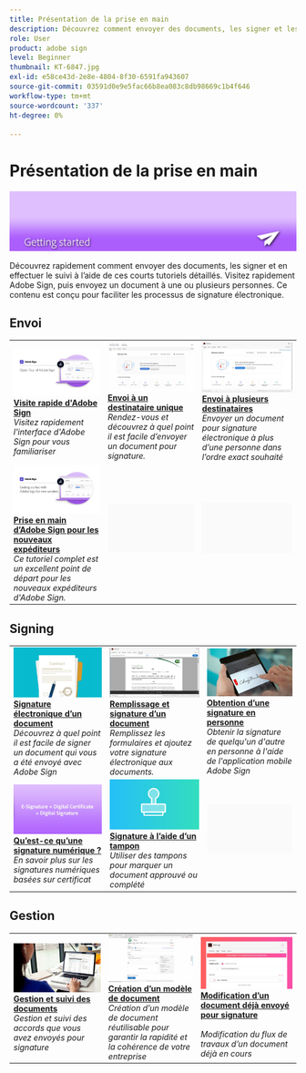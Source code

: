 ```yaml
---
title: Présentation de la prise en main
description: Découvrez comment envoyer des documents, les signer et les suivre rapidement grâce à ces tutoriels détaillés
role: User
product: adobe sign
level: Beginner
thumbnail: KT-6847.jpg
exl-id: e58ce43d-2e8e-4804-8f30-6591fa943607
source-git-commit: 03591d0e9e5fac66b8ea083c8db98669c1b4f646
workflow-type: tm+mt
source-wordcount: '337'
ht-degree: 0%

---
```


# Présentation de la prise en main

![Signer la prise en main de l’image](../assets/Hero-GettingStarted.png)

Découvrez rapidement comment envoyer des documents, les signer et en effectuer le suivi à l’aide de ces courts tutoriels détaillés. Visitez rapidement Adobe Sign, puis envoyez un document à une ou plusieurs personnes. Ce contenu est conçu pour faciliter les processus de signature électronique.

## Envoi

<table style="table-layout:fixed">
<tr>
 <td>
    <a href="quick-tour.md">
      <img alt="Visite rapide d'Adobe Sign" src="../assets/Quick-Tour.png" />
    </a>
    <div>
    <a href="quick-tour.md"><strong>Visite rapide d'Adobe Sign</strong></a>
    </div>
    <em>Visitez rapidement l'interface d'Adobe Sign pour vous familiariser</em>
    <br>
  </td>
  <td>
    <a href="send-to-single-recipient.md">
      <img alt="Envoi à un destinataire unique" src="../assets/Send-to-single-recipient.png" />
    </a>
    <div>
    <a href="send-to-single-recipient.md"><strong>Envoi à un destinataire unique</strong></a>
    </div>
    <em>Rendez-vous et découvrez à quel point il est facile d’envoyer un document pour signature.</em>
    <br>
  </td>
  <td>
    <a href="send-to-multiple-recipients.md">
      <img alt="Envoi à plusieurs destinataires" src="../assets/Sending-to-multiple-recipients.png" />
    </a>
    <div>
    <a href="send-to-multiple-recipients.md"><strong>Envoi à plusieurs destinataires</strong></a>
    </div>
    <em>Envoyer un document pour signature électronique à plus d’une personne dans l’ordre exact souhaité</em>
    <br>
  </td>
</tr>
<tr>
  <td>
    <a href="new-sender.md">
      <img alt="Prise en main d’Adobe Sign pour les nouveaux expéditeurs" src="../assets/gettingstartednew.png" />
    </a>
    <div>
    <a href="new-sender.md"><strong>Prise en main d’Adobe Sign pour les nouveaux expéditeurs</strong></a>
    </div>
    <em>Ce tutoriel complet est un excellent point de départ pour les nouveaux expéditeurs d'Adobe Sign.</em>
    <br>
  </td>
  <td>
    <img alt="Espacement" src="../assets/Grayspacer.png" />
    <div>
    <br>
  </td>
  <td>
    <img alt="Espacement" src="../assets/Grayspacer.png" />
    <div>
    <br>
  </td>
</tr>
</table>

## Signing

<table style="table-layout:fixed">
<tr>
  <td>
    <a href="electronically-sign-a-document.md">
      <img alt="Signature électronique d’un document" src="../assets/Electronically-sign.png" />
    </a>
    <div>
    <a href="electronically-sign-a-document.md"><strong>Signature électronique d’un document</strong></a>
    </div>
    <em>Découvrez à quel point il est facile de signer un document qui vous a été envoyé avec Adobe Sign</em>
    <br>
  </td>
  <td>
    <a href="fill-and-sign.md">
      <img alt="Remplissage et signature d’un document" src="../assets/FillandSign.png" />
    </a>
    <div>
    <a href="fill-and-sign.md"><strong>Remplissage et signature d’un document</strong></a>
    </div>
    <em>Remplissez les formulaires et ajoutez votre signature électronique aux documents.</em>
    <br>
  </td>
  <td>
    <a href="sign-in-person.md">
      <img alt="Obtention d’une signature en personne" src="../assets/In-person.png" />
    </a>
    <div>
    <a href="sign-in-person.md"><strong>Obtention d’une signature en personne</strong></a>
    </div>
    <em>Obtenir la signature de quelqu'un d'autre en personne à l'aide de l'application mobile Adobe Sign</em>
    <br>
  </td>
</tr>
<tr>
  <td>
    <a href="sign-with-a-digital-signature.md">
      <img alt="Qu’est-ce qu’une signature numérique ?" src="../assets/Whatisdigsig_1280.jpg" />
    </a>
    <div>
    <a href="sign-with-a-digital-signature.md"><strong>Qu’est-ce qu’une signature numérique ?</strong></a>
    </div>
    <em>En savoir plus sur les signatures numériques basées sur certificat</em>
    <br>
  </td>
  <td>
    <a href="sign-with-a-stamp.md">
      <img alt="Signature à l’aide d’un tampon" src="../assets/Stamp.png" />
    </a>
    <div>
    <a href="sign-with-a-stamp.md"><strong>Signature à l’aide d’un tampon</strong></a>
    </div>
    <em>Utiliser des tampons pour marquer un document approuvé ou complété</em>
     <br>
  </td> 
  <td>
    <img alt="Espacement" src="../assets/Grayspacer.png" />
    <div>
    <br>
  </td>
</tr>  
</table>

## Gestion

<table style="table-layout:fixed">
<tr>
  <td>
    <a href="manage-and-track.md">
      <img alt="Gestion et suivi des documents" src="../assets/Managing.png" />
    </a>
    <div>
    <a href="manage-and-track.md"><strong>Gestion et suivi des documents</strong></a>
    </div>
    <em>Gestion et suivi des accords que vous avez envoyés pour signature</em>
    <br>
  </td>
  <td>
    <a href="../sign-advanced-users/create-a-template.md">
      <img alt="Création d’un modèle de document" src="../assets/Template.png" />
    </a>
    <div>
    <a href="../sign-advanced-users/create-a-template.md"><strong>Création d’un modèle de document</strong></a>
    </div>
    <em>Création d’un modèle de document réutilisable pour garantir la rapidité et la cohérence de votre entreprise</em>
    <br>
  </td>
  <td>
    <a href="modify-in-flight.md">
      <img alt="Modification d’un document déjà envoyé pour signature" src="../assets/Modifying-sending.png" />
    </a>
    <div>
    <a href="modify-in-flight.md"><strong>Modification d’un document déjà envoyé pour signature</strong></a>
    </div>
    <br>
    <em>Modification du flux de travaux d’un document déjà en cours</em>
  </td>
</tr>
</table>
